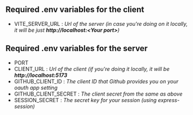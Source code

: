 ## Required .env variables for the <b>client</b>

- VITE_SERVER_URL : <i>Url of the server (in case you're doing on it locally, it will be just <b>http://localhost:\<Your port\></b>)</i>

## Required .env variables for the <b>server</b>

- PORT
- CLIENT_URL : <i>Url of the client (if you're doing it locally, it will be <b>http://localhost:5173</b></i>
- GITHUB_CLIENT_ID : <i>The client ID that Github provides you on your oauth app setting</i>
- GITHUB_CLIENT_SECRET : <i>The client secret from the same as above</i>
- SESSION_SECRET : <i>The secret key for your session (using express-session)</i>
